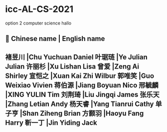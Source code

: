 # icc-AL-CS-2021
option 2 computer science
hallo

🤥
Chinese name | English name 
----------------------------
褚昱川	|Chu Yuchuan	Daniel
叶琚琏	|Ye Julian	Julian
许丽杉	|Xu Lishan	Lisa
曾爱	|Zeng Ai	Shirley
宣恺之	|Xuan Kai Zhi	Wilbur
郭唯笑	|Guo Weixiao	Vivien
蒋伯源	|Jiang Boyuan	Nico
邢毓麟	|XING YULIN	Tim
刘荆琦	|Liu Jingqi	James
张乐天	|Zhang Letian	Andy
杨天睿 |Yang Tianrui	Cathy
单子亨	|Shan Ziheng	Brian
方颢羽	|Haoyu Fang	Harry
靳一丁	|Jin Yiding	Jack
--------------------------
